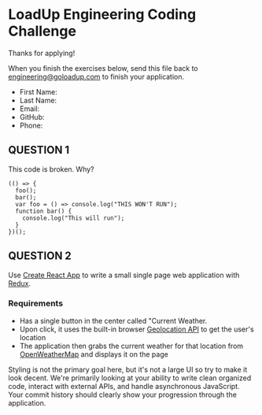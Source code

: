 # LoadUp Engineering Coding Challenge

Thanks for applying! 

When you finish the exercises below, send this file back to engineering@goloadup.com to finish your application.

 * First Name:
 * Last Name:
 * Email:
 * GitHub:
 * Phone:

## QUESTION 1

This code is broken. Why?

```
(() => {
  foo();
  bar();
  var foo = () => console.log("THIS WON'T RUN");
  function bar() {
    console.log("This will run");
  }
})();
```

## QUESTION 2

Use [Create React App](https://github.com/facebook/create-react-app) to write a small single page web application with [Redux](https://redux.js.org/). 

### Requirements

* Has a single button in the center called "Current Weather.
* Upon click, it uses the built-in browser [Geolocation API](https://developer.mozilla.org/en-US/docs/Web/API/Geolocation_API) to get the user's location
* The application then grabs the current weather for that location from [OpenWeatherMap](https://openweathermap.org/current) and displays it on the page

Styling is not the primary goal here, but it's not a large UI so try to make it look decent. We're primarily looking at your ability to write clean organized code, interact with external APIs, and handle asynchronous JavaScript. Your commit history should clearly show your progression through the application. 


